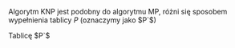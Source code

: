 Algorytm KNP jest podobny do algorytmu MP, różni się sposobem wypełnienia tablicy $P$ (oznaczymy jako $P`$)

Tablicę $P`$